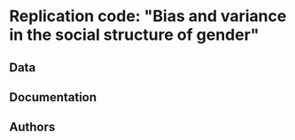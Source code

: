 # Replication code: "Bias and variance in the social structure of gender"

## Data

## Documentation

## Authors
